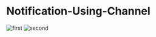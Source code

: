 # Notification-Using-Channel
![first](https://user-images.githubusercontent.com/51481476/75098086-13b2c000-55d8-11ea-9d93-2a8225b7adfa.jpg)
![second](https://user-images.githubusercontent.com/51481476/75098088-157c8380-55d8-11ea-982c-c0a91a3f38d9.jpg)
